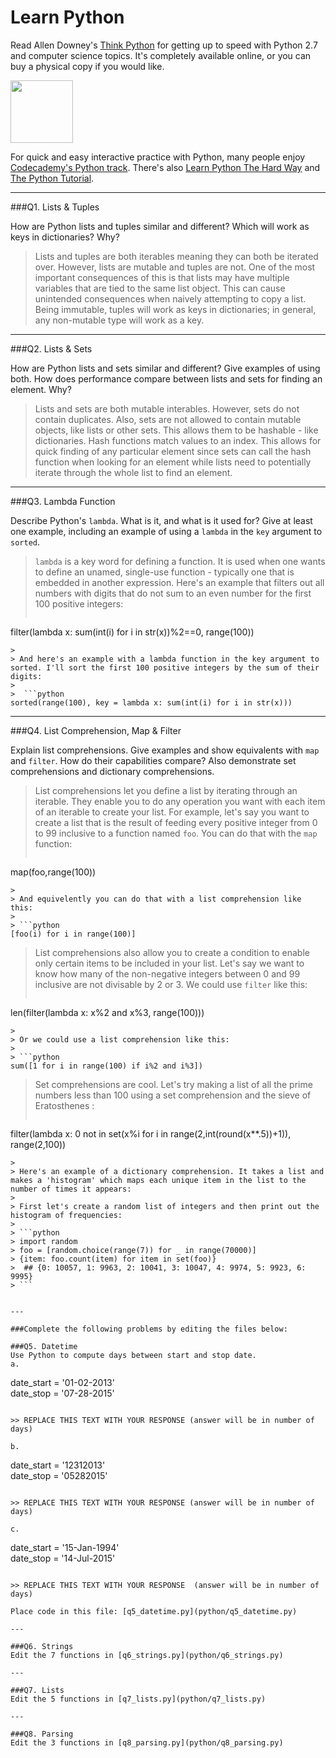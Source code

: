 # Learn Python

Read Allen Downey's [Think Python](http://www.greenteapress.com/thinkpython/) for getting up to speed with Python 2.7 and computer science topics. It's completely available online, or you can buy a physical copy if you would like.

<a href="http://www.greenteapress.com/thinkpython/"><img src="img/think_python.png" style="width: 100px;" target="_blank"></a>

For quick and easy interactive practice with Python, many people enjoy [Codecademy's Python track](http://www.codecademy.com/en/tracks/python). There's also [Learn Python The Hard Way](http://learnpythonthehardway.org/book/) and [The Python Tutorial](https://docs.python.org/2/tutorial/).

---

###Q1. Lists &amp; Tuples

How are Python lists and tuples similar and different? Which will work as keys in dictionaries? Why?

> Lists and tuples are both iterables meaning they can both be iterated over. However, lists are mutable and tuples are not. One of the most important consequences of this is that lists may have multiple variables that are tied to the same list object. This can cause unintended consequences when naively attempting to copy a list. Being immutable, tuples will work as keys in dictionaries; in general, any non-mutable type will work as a key.

---

###Q2. Lists &amp; Sets

How are Python lists and sets similar and different? Give examples of using both. How does performance compare between lists and sets for finding an element. Why?

> Lists and sets are both mutable interables. However, sets do not contain duplicates. Also, sets are not allowed to contain mutable objects, like lists or other sets. This allows them to be hashable - like dictionaries. Hash functions match values to an index. This allows for quick finding of any particular element since sets can call the hash function when looking for an element while lists need to potentially iterate through the whole list to find an element.

---

###Q3. Lambda Function

Describe Python's `lambda`. What is it, and what is it used for? Give at least one example, including an example of using a `lambda` in the `key` argument to `sorted`.

> `lambda` is a key word for defining a function. It is used when one wants to define an unamed, single-use function - typically one that is embedded in another expression. Here's an example that filters out all numbers with digits that do not sum to an even number for the first 100 positive integers:
> 
>  ```python
   filter(lambda x: sum(int(i) for i in str(x))%2==0, range(100))
   ```
>  
> And here's an example with a lambda function in the key argument to sorted. I'll sort the first 100 positive integers by the sum of their digits: 
> 
>  ```python
   sorted(range(100), key = lambda x: sum(int(i) for i in str(x)))
   ```

---

###Q4. List Comprehension, Map &amp; Filter

Explain list comprehensions. Give examples and show equivalents with `map` and `filter`. How do their capabilities compare? Also demonstrate set comprehensions and dictionary comprehensions.

> List comprehensions let you define a list by iterating through an iterable. They enable you to do any operation you want with each item of an iterable to create your list. For example, let's say you want to create a list that is the result of feeding every positive integer from 0 to 99 inclusive to a function named `foo`. You can do that with the `map` function:
> 
> ```python
   map(foo,range(100))
   ```
> 
> And equivelently you can do that with a list comprehension like this:
> 
> ```python
   [foo(i) for i in range(100)]
   ```
> 
> 
> List comprehensions also allow you to create a condition to enable only certain items to be included in your list. Let's say we want to know how many of the non-negative integers between 0 and 99 inclusive are not divisable by 2 or 3. We could use `filter` like this:
> 
> ```python
   len(filter(lambda x: x%2 and x%3, range(100)))
   ```
> 
> Or we could use a list comprehension like this:
> 
> ```python
   sum([1 for i in range(100) if i%2 and i%3])
   ```
> 
> 
> Set comprehensions are cool. Let's try making a list of all the prime numbers less than 100 using a set comprehension and the sieve of Eratosthenes :
> 
> ```python
   filter(lambda x: 0 not in set(x%i for i in range(2,int(round(x**.5))+1)), range(2,100))
   ```
> 
> Here's an example of a dictionary comprehension. It takes a list and makes a 'histogram' which maps each unique item in the list to the number of times it appears:
> 
> First let's create a random list of integers and then print out the histogram of frequencies:
> 
> ```python
> import random
> foo = [random.choice(range(7)) for _ in range(70000)]
> {item: foo.count(item) for item in set(foo)}
>  ## {0: 10057, 1: 9963, 2: 10041, 3: 10047, 4: 9974, 5: 9923, 6: 9995}
> ```
   

---

###Complete the following problems by editing the files below:

###Q5. Datetime
Use Python to compute days between start and stop date.   
a.  

```
date_start = '01-02-2013'    
date_stop = '07-28-2015'
```

>> REPLACE THIS TEXT WITH YOUR RESPONSE (answer will be in number of days)

b.  
```
date_start = '12312013'  
date_stop = '05282015'  
```

>> REPLACE THIS TEXT WITH YOUR RESPONSE (answer will be in number of days)

c.  
```
date_start = '15-Jan-1994'      
date_stop = '14-Jul-2015'  
```

>> REPLACE THIS TEXT WITH YOUR RESPONSE  (answer will be in number of days)

Place code in this file: [q5_datetime.py](python/q5_datetime.py)

---

###Q6. Strings
Edit the 7 functions in [q6_strings.py](python/q6_strings.py)

---

###Q7. Lists
Edit the 5 functions in [q7_lists.py](python/q7_lists.py)

---

###Q8. Parsing
Edit the 3 functions in [q8_parsing.py](python/q8_parsing.py)





